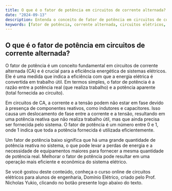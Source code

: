 ```yaml
---
title: O que é o fator de potência em circuitos de corrente alternada?
date: "2024-09-13"
description: Entenda o conceito de fator de potência em circuitos de corrente alternada e sua importância.
keywords: [fator de potência, corrente alternada, circuitos elétricos, engenharia, fasor]
---
```


## O que é o fator de potência em circuitos de corrente alternada?

O fator de potência é um conceito fundamental em circuitos de corrente alternada (CA) e é crucial para a eficiência energética de sistemas elétricos. Ele é uma medida que indica a eficiência com que a energia elétrica é convertida em trabalho útil. Em termos simples, o fator de potência é a razão entre a potência real (que realiza trabalho) e a potência aparente (total fornecida ao circuito).

Em circuitos de CA, a corrente e a tensão podem não estar em fase devido à presença de componentes reativos, como indutores e capacitores. Isso causa um deslocamento de fase entre a corrente e a tensão, resultando em uma potência reativa que não realiza trabalho útil, mas que ainda precisa ser fornecida pelo sistema. O fator de potência é um número entre 0 e 1, onde 1 indica que toda a potência fornecida é utilizada eficientemente.

Um fator de potência baixo significa que há uma grande quantidade de potência reativa no sistema, o que pode levar a perdas de energia e a necessidade de equipamentos maiores para fornecer a mesma quantidade de potência real. Melhorar o fator de potência pode resultar em uma operação mais eficiente e econômica do sistema elétrico.

Se você gostou deste conteúdo, conheça o curso online de circuitos elétricos para alunos de engenharia, Domínio Elétrico, criado pelo Prof. Nicholas Yukio, clicando no botão presente logo abaixo do texto.